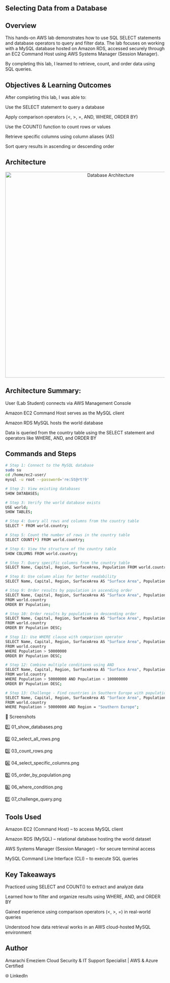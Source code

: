 
## Selecting Data from a Database
## **Overview**

This hands-on AWS lab demonstrates how to use SQL SELECT statements and database operators to query and filter data.
The lab focuses on working with a MySQL database hosted on Amazon RDS, accessed securely through an EC2 Command Host using AWS Systems Manager (Session Manager).

By completing this lab, I learned to retrieve, count, and order data using SQL queries.

## **Objectives & Learning Outcomes**

After completing this lab, I was able to:

Use the SELECT statement to query a database

Apply comparison operators (<, >, =, AND, WHERE, ORDER BY)

Use the COUNT() function to count rows or values

Retrieve specific columns using column aliases (AS)

Sort query results in ascending or descending order

## **Architecture**
<p align="center"> <img src="architecture/database-lab-architecture.png" alt="Database Architecture" width="650"/> </p>

## **Architecture Summary:**

User (Lab Student) connects via AWS Management Console

Amazon EC2 Command Host serves as the MySQL client

Amazon RDS MySQL hosts the world database

Data is queried from the country table using the SELECT statement and operators like WHERE, AND, and ORDER BY

## **Commands and Steps** 
```bash 
# Step 1: Connect to the MySQL database
sudo su
cd /home/ec2-user/
mysql -u root --password='re:St@rt!9'

# Step 2: View existing databases
SHOW DATABASES;

# Step 3: Verify the world database exists
USE world;
SHOW TABLES;

# Step 4: Query all rows and columns from the country table
SELECT * FROM world.country;

# Step 5: Count the number of rows in the country table
SELECT COUNT(*) FROM world.country;

# Step 6: View the structure of the country table
SHOW COLUMNS FROM world.country;

# Step 7: Query specific columns from the country table
SELECT Name, Capital, Region, SurfaceArea, Population FROM world.country;

# Step 8: Use column alias for better readability
SELECT Name, Capital, Region, SurfaceArea AS "Surface Area", Population FROM world.country;

# Step 9: Order results by population in ascending order
SELECT Name, Capital, Region, SurfaceArea AS "Surface Area", Population 
FROM world.country 
ORDER BY Population;

# Step 10: Order results by population in descending order
SELECT Name, Capital, Region, SurfaceArea AS "Surface Area", Population 
FROM world.country 
ORDER BY Population DESC;

# Step 11: Use WHERE clause with comparison operator
SELECT Name, Capital, Region, SurfaceArea AS "Surface Area", Population 
FROM world.country 
WHERE Population > 50000000 
ORDER BY Population DESC;

# Step 12: Combine multiple conditions using AND
SELECT Name, Capital, Region, SurfaceArea AS "Surface Area", Population 
FROM world.country 
WHERE Population > 50000000 AND Population < 100000000 
ORDER BY Population DESC;

# Step 13: Challenge - Find countries in Southern Europe with population > 50M
SELECT Name, Capital, Region, SurfaceArea AS "Surface Area", Population 
FROM world.country 
WHERE Population > 50000000 AND Region = "Southern Europe";
```

📸 Screenshots

1️⃣ 01_show_databases.png


2️⃣ 02_select_all_rows.png


3️⃣ 03_count_rows.png


4️⃣ 04_select_specific_columns.png


5️⃣ 05_order_by_population.png


6️⃣ 06_where_condition.png


7️⃣ 07_challenge_query.png

## **Tools Used**

Amazon EC2 (Command Host) – to access MySQL client

Amazon RDS (MySQL) – relational database hosting the world dataset

AWS Systems Manager (Session Manager) – for secure terminal access

MySQL Command Line Interface (CLI) – to execute SQL queries

## **Key Takeaways**

Practiced using SELECT and COUNT() to extract and analyze data

Learned how to filter and organize results using WHERE, AND, and ORDER BY

Gained experience using comparison operators (<, >, =) in real-world queries

Understood how data retrieval works in an AWS cloud-hosted MySQL environment

## **Author**

Amarachi Emeziem
Cloud Security & IT Support Specialist | AWS & Azure Certified

🌐 LinkedIn

 
